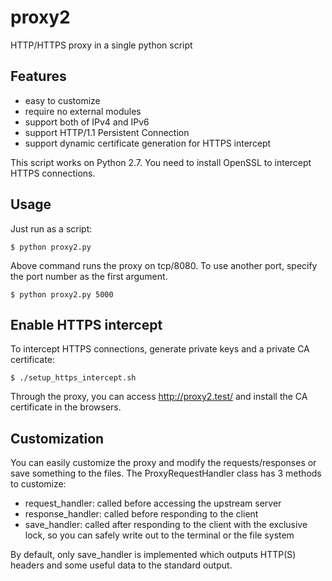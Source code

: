 # proxy2

HTTP/HTTPS proxy in a single python script


## Features

* easy to customize
* require no external modules
* support both of IPv4 and IPv6
* support HTTP/1.1 Persistent Connection
* support dynamic certificate generation for HTTPS intercept

This script works on Python 2.7.
You need to install OpenSSL to intercept HTTPS connections.


## Usage

Just run as a script:

```
$ python proxy2.py
```

Above command runs the proxy on tcp/8080.
To use another port, specify the port number as the first argument.

```
$ python proxy2.py 5000
```


## Enable HTTPS intercept

To intercept HTTPS connections, generate private keys and a private CA certificate:

```
$ ./setup_https_intercept.sh
```

Through the proxy, you can access http://proxy2.test/ and install the CA certificate in the browsers.


## Customization

You can easily customize the proxy and modify the requests/responses or save something to the files.
The ProxyRequestHandler class has 3 methods to customize:

* request_handler: called before accessing the upstream server
* response_handler: called before responding to the client
* save_handler: called after responding to the client with the exclusive lock, so you can safely write out to the terminal or the file system

By default, only save_handler is implemented which outputs HTTP(S) headers and some useful data to the standard output.
